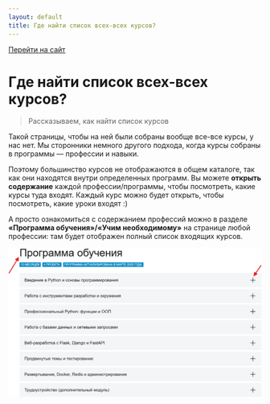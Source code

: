 ```yaml
---
layout: default
title: Где найти список всех-всех курсов?
---
```


[Перейти на сайт](https://ru.hexlet.io)

# Где найти список всех-всех курсов?

> Рассказываем, как найти список курсов

Такой страницы, чтобы на ней были собраны вообще все-все курсы, у нас нет. Мы сторонники немного другого подхода, когда 
курсы собраны в программы — профессии и навыки.

Поэтому большинство курсов не отображаются в общем каталоге, так как они находятся внутри определенных программ. Вы можете 
**открыть содержание** каждой профессии/программы, чтобы посмотреть, какие курсы туда входят. Каждый курс можно будет открыть, 
чтобы посмотреть, какие уроки входят :)

А просто ознакомиться с содержанием профессий можно в разделе **«Программа обучения»/«Учим необходимому»** на странице 
любой профессии: там будет отображен полный список входящих курсов.

![](./assets/program.png)

